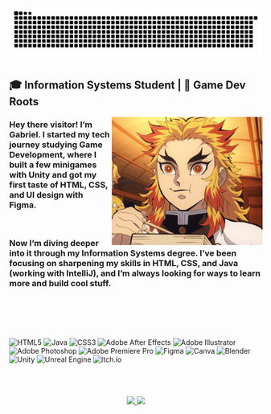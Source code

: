 ![snake gif](https://github.com/Clds07/Clds07/blob/output/github-snake-dark.svg)

<div margin="50em">
 <h2>🎓 Information Systems Student | 👾 Game Dev Roots</h2> 
</div>

<img margin="50em" width="300" alt="GIF" align="right" src="https://github.com/Clds07/Clds07/blob/main/Assets%20Git/215479.gif">

<h3>
 Hey there visitor! I’m Gabriel. I started my tech journey studying Game Development, where I built a few minigames with Unity and got my first taste of HTML, CSS, and UI design with Figma.

</br>
</br>
</br>

Now I’m diving deeper into it through my Information Systems degree. I’ve been focusing on sharpening my skills in HTML, CSS, and Java (working with IntelliJ), and I’m always looking for ways to learn more and build cool stuff.
</h3>

</br>
</br>
</br>
</br>

![HTML5](https://img.shields.io/badge/html5-%23E34F26.svg?style=for-the-badge&logo=html5&logoColor=white) ![Java](https://img.shields.io/badge/java-%23ED8B00.svg?style=for-the-badge&logo=openjdk&logoColor=white) ![CSS3](https://img.shields.io/badge/css3-%231572B6.svg?style=for-the-badge&logo=css3&logoColor=white) ![Adobe After Effects](https://img.shields.io/badge/Adobe%20After%20Effects-9999FF.svg?style=for-the-badge&logo=Adobe%20After%20Effects&logoColor=white) ![Adobe Illustrator](https://img.shields.io/badge/adobe%20illustrator-%23FF9A00.svg?style=for-the-badge&logo=adobe%20illustrator&logoColor=white) ![Adobe Photoshop](https://img.shields.io/badge/adobe%20photoshop-%2331A8FF.svg?style=for-the-badge&logo=adobe%20photoshop&logoColor=white) ![Adobe Premiere Pro](https://img.shields.io/badge/Adobe%20Premiere%20Pro-9999FF.svg?style=for-the-badge&logo=Adobe%20Premiere%20Pro&logoColor=white) ![Figma](https://img.shields.io/badge/figma-%23F24E1E.svg?style=for-the-badge&logo=figma&logoColor=white) ![Canva](https://img.shields.io/badge/Canva-%2300C4CC.svg?style=for-the-badge&logo=Canva&logoColor=white) ![Blender](https://img.shields.io/badge/blender-%23F5792A.svg?style=for-the-badge&logo=blender&logoColor=white) ![Unity](https://img.shields.io/badge/unity-%23000000.svg?style=for-the-badge&logo=unity&logoColor=white) ![Unreal Engine](https://img.shields.io/badge/unrealengine-%23313131.svg?style=for-the-badge&logo=unrealengine&logoColor=white) ![Itch.io](https://img.shields.io/badge/Itch-%23FF0B34.svg?style=for-the-badge&logo=Itch.io&logoColor=white)

</br>
</br>
</br>

<div margin="20em" align="center">
<a href="https://github.com/Clds07">
<img loading="lazy" height="140em" src="https://github-readme-stats.vercel.app/api/top-langs/?username=Clds07&layout=compact&langs_count=7&theme=codeSTACKr"/>
<img loading="lazy" height="140em" src="https://github-readme-stats.vercel.app/api?username=Clds07&show_icons=true&theme=codeSTACKr&include_all_commits=true&count_private=true"/>
</div>
